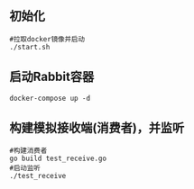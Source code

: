 ## 初始化

```shell
#拉取docker镜像并启动
./start.sh
```

## 启动Rabbit容器

```shell
docker-compose up -d
```

## 构建模拟接收端(消费者)，并监听

```shell
#构建消费者
go build test_receive.go
#启动监听
./test_receive
```

